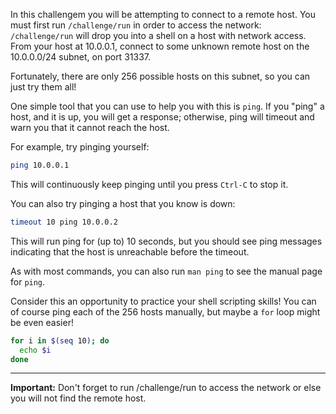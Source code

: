 In this challengem you will be attempting to connect to a remote host.
You must first run `/challenge/run` in order to access the network: `/challenge/run` will drop you into a shell on a host with network access.
From your host at 10.0.0.1, connect to some unknown remote host on the 10.0.0.0/24 subnet, on port 31337.

Fortunately, there are only 256 possible hosts on this subnet, so you can just try them all!

One simple tool that you can use to help you with this is `ping`.
If you "ping" a host, and it is up, you will get a response; otherwise, ping will timeout and warn you that it cannot reach the host.

For example, try pinging yourself:
```sh
ping 10.0.0.1
```
This will continuously keep pinging until you press `Ctrl-C` to stop it.

You can also try pinging a host that you know is down:
```sh
timeout 10 ping 10.0.0.2
```
This will run ping for (up to) 10 seconds, but you should see ping messages indicating that the host is unreachable before the timeout.

As with most commands, you can also run `man ping` to see the manual page for `ping`.

Consider this an opportunity to practice your shell scripting skills!
You can of course ping each of the 256 hosts manually, but maybe a `for` loop might be even easier!

```sh
for i in $(seq 10); do
  echo $i
done
```

----
**Important:** Don't forget to run /challenge/run to access the network or else you will not find the remote host.
